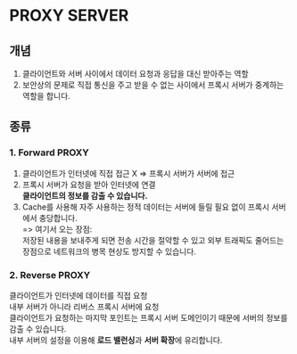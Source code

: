 # PROXY SERVER

## 개념

1. 클라이언트와 서버 사이에서 데이터 요청과 응답을 대신 받아주는 역할
2. 보안상의 문제로 직접 통신을 주고 받을 수 없는 사이에서 프록시 서버가 중계하는 역할을 합니다.


## 종류

### 1. Forward PROXY

1. 클라이언트가 인터넷에 직접 접근 X  => 프록시 서버가 서버에 접근   
2. 프록시 서버가 요청을 받아 인터넷에 연결   
**클라이언트의 정보를 감출 수 있습니다.**   
3. Cache를 사용해 자주 사용하는 정적 데이터는 서버에 들릴 필요 없이 프록시 서버에서 충당합니다.   
=> 여기서 오는 장점:    
저장된 내용을 보내주게 되면 전송 시간을 
절약할 수 있고 외부 트래픽도 줄어드는 장점으로 
네트워크의 병목 현상도 방지할 수 있습니다.



### 2. Reverse PROXY
클라이언트가 인터넷에 데이터를 직접 요청   
내부 서버가 아니라 리버스 프록시 서버에 요청   
클라이언트가 요청하는 마지막 포인트는 프록시 서버 도메인이기 때문에 서버의 정보를 감출 수 있습니다.   
내부 서버의 설정을 이용해 **로드 밸런싱**과 **서버 확장**에 유리합니다.   

